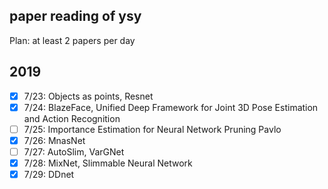 ## paper reading of ysy
Plan: at least 2 papers per day
## 2019
- [x] 7/23: Objects as points, Resnet
- [x] 7/24: BlazeFace, Unified Deep Framework for Joint 3D Pose Estimation and Action Recognition
- [ ] 7/25: Importance Estimation for Neural Network Pruning
Pavlo
- [x] 7/26: MnasNet
- [ ] 7/27: AutoSlim, VarGNet
- [x] 7/28: MixNet, Slimmable Neural Network
- [x] 7/29: DDnet
